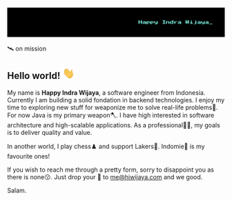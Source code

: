 [![Header](https://raw.githubusercontent.com/hiwijaya/hiwijaya/master/img/header.png "hiwijaya.com")](https://hiwijaya.com/)

🛰️ on mission

## Hello world! <img src="https://raw.githubusercontent.com/hiwijaya/hiwijaya/master/img/hi.gif" width="28px">

My name is **Happy Indra Wijaya**, a software engineer from Indonesia. Currently I am building a solid fondation in backend technologies. I enjoy my time to exploring new stuff for weaponize me to solve real-life problems🧩. For now Java is my primary weapon🪓. I have high interested in software architecture and high-scalable applications. As a professional👨‍💻, my goals is to deliver quality and value.

In another world, I play chess♟️ and support Lakers🏀. Indomie🍜 is my favourite ones!

If you wish to reach me through a pretty form, sorry to disappoint you as there is none😗. Just drop your 💬 to me@hiwijaya.com and we good.

Salam.

